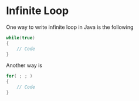 # Infinite Loop
One way to write infinite loop in Java is the following

```java
while(true)
{
    // Code
}
```

Another way is

```java
for( ; ; )
{
    // Code
}
```

